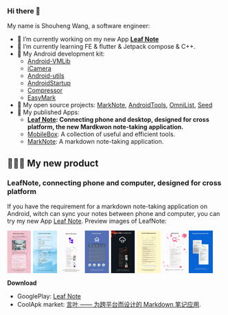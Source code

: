 ### Hi there 👋

My name is Shouheng Wang, a software engineer:

- 🔭 I’m currently working on my new App **[Leaf Note](https://play.google.com/store/apps/details?id=me.shouheng.leafnote)** 
- 🌱 I’m currently learning FE & flutter & Jetpack compose & C++.
- 💼 My Android development kit: 
    - [Android-VMLib](https://github.com/Shouheng88/Android-VMLib)
    - [iCamera](https://github.com/Shouheng88/iCamera) 
    - [Android-utils](https://github.com/Shouheng88/Android-utils)
    - [AndroidStartup](https://github.com/Shouheng88/AndroidStartup)
    - [Compressor](https://github.com/Shouheng88/Compressor)
    - [EasyMark](https://github.com/Shouheng88/EasyMark)
- 🍩 My open source projects: [MarkNote](https://github.com/Shouheng88/MarkNote), [AndroidTools](https://github.com/Shouheng88/TranslateMyApp), [OmniList](https://github.com/Shouheng88/OmniList), [Seed](https://github.com/Shouheng88/SpringBooster)
- 📱 My published Apps:
    - **[Leaf Note](https://play.google.com/store/apps/details?id=me.shouheng.leafnote): Connecting phone and desktop, designed for cross platform, the new Mardkwon note-taking application.**
    - [MobileBox](https://play.google.com/store/apps/details?id=me.shouheng.mobilebox): A collection of useful and efficient tools.
    - [MarkNote](https://play.google.com/store/apps/details?id=me.shouheng.notepal): A markdown note-taking application.

## 👏👏👏 My new product

### LeafNote, connecting phone and computer, designed for cross platform

If you have the requirement for a markdown note-taking application on Android, witch can sync your notes between phone and computer, you can try my new App [Leaf Note](https://play.google.com/store/apps/details?id=me.shouheng.leafnote). Preview images of LeafNote:

<div style="display:flex;" id="target">
<img src="images/page_0_en.png" width="11%" />
<img src="images/page_1_en.png" style="margin-left:5px;" width="11%"/>
<img src="images/page_2_en.png" style="margin-left:5px;" width="11%"/>
<img src="images/page_3_en.png" style="margin-left:5px;" width="11%"/>
<img src="images/page_4_en.png" style="margin-left:5px;" width="11%"/>
<img src="images/page_5_en.png" style="margin-left:5px;" width="11%"/>
<img src="images/page_6_en.png" style="margin-left:5px;" width="11%"/>
<img src="images/page_8_en.png" style="margin-left:5px;" width="11%"/>
</div>

**Download**

- GooglePlay: [Leaf Note](https://play.google.com/store/apps/details?id=me.shouheng.leafnote)
- CoolApk market: [言叶 —— 为跨平台而设计的 Markdown 笔记应用](http://www.coolapk.com/apk/280001).
